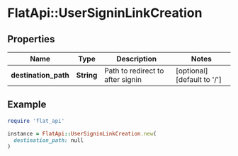 # FlatApi::UserSigninLinkCreation

## Properties

| Name | Type | Description | Notes |
| ---- | ---- | ----------- | ----- |
| **destination_path** | **String** | Path to redirect to after signin | [optional][default to &#39;/&#39;] |

## Example

```ruby
require 'flat_api'

instance = FlatApi::UserSigninLinkCreation.new(
  destination_path: null
)
```

